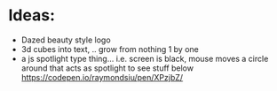 # Ideas:

* Dazed beauty style logo
* 3d cubes into text, .. grow from nothing 1 by one
* a js spotlight type thing... i.e. screen is black, mouse moves a circle around that acts as spotlight to see stuff below https://codepen.io/raymondsiu/pen/XPzjbZ/